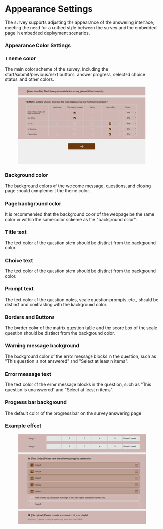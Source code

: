 # Appearance Settings

The survey supports adjusting the appearance of the answering interface, meeting the need for a unified style between the survey and the embedded page in embedded deployment scenarios.



### Appearance Color Settings

### Theme color

The main color scheme of the survey, including the start/submit/previous/next buttons, answer progress, selected choice status, and other colors.

<figure><img src="../../.gitbook/assets/image (23) (1) (1) (1).png" alt=""><figcaption></figcaption></figure>

### Background color

The background colors of the welcome message, questions, and closing page should complement the theme color.

### Page background color

It is recommended that the background color of the webpage be the same color or within the same color scheme as the "background color".

### Title text

The text color of the question stem should be distinct from the background color.

### Choice text

The text color of the question stem should be distinct from the background color.

### Prompt text

The text color of the question notes, scale question prompts, etc., should be distinct and contrasting with the background color.

### Borders and Buttons

The border color of the matrix question table and the score box of the scale question should be distinct from the background color.

### Warning message background

The background color of the error message blocks in the question, such as "This question is not answered" and "Select at least n items".

### Error message text

The text color of the error message blocks in the question, such as "This question is unanswered" and "Select at least n items".

### Progress bar background

The default color of the progress bar on the survey answering page



### Example effect

<figure><img src="../../.gitbook/assets/image (1) (1) (1) (1) (1) (1) (1) (1) (1) (1) (1) (1) (1) (1) (1) (1) (1) (1) (1) (1) (1) (1) (1) (1).png" alt=""><figcaption></figcaption></figure>

